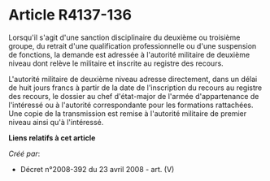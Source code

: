 # Article R4137-136

Lorsqu'il s'agit d'une sanction disciplinaire du deuxième ou troisième groupe, du retrait d'une qualification professionnelle
ou d'une suspension de fonctions, la demande est adressée à l'autorité militaire de deuxième niveau dont relève le militaire
et inscrite au registre des recours.

L'autorité militaire de deuxième niveau adresse directement, dans un délai de huit jours francs à partir de la date de
l'inscription du recours au registre des recours, le dossier au chef d'état-major de l'armée d'appartenance de l'intéressé ou
à l'autorité correspondante pour les formations rattachées. Une copie de la transmission est remise à l'autorité militaire de
premier niveau ainsi qu'à l'intéressé.

**Liens relatifs à cet article**

_Créé par_:

  - Décret n°2008-392 du 23 avril 2008 - art. (V)

